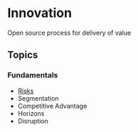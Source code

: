 # Innovation

Open source process for delivery of value

## Topics

### Fundamentals

- [Risks](./risks.md)
- Segmentation
- Competitive Advantage
- Horizons
- Disruption
